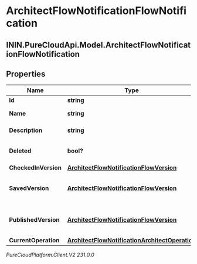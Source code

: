 # ArchitectFlowNotificationFlowNotification

## ININ.PureCloudApi.Model.ArchitectFlowNotificationFlowNotification

## Properties

|Name | Type | Description | Notes|
|------------ | ------------- | ------------- | -------------|
| **Id** | **string** | The flow ID | [optional] |
| **Name** | **string** | The flow name | [optional] |
| **Description** | **string** | The flow description | [optional] |
| **Deleted** | **bool?** | The flow deleted state | [optional] |
| **CheckedInVersion** | [**ArchitectFlowNotificationFlowVersion**](ArchitectFlowNotificationFlowVersion) |  | [optional] |
| **SavedVersion** | [**ArchitectFlowNotificationFlowVersion**](ArchitectFlowNotificationFlowVersion) | A bare-bones flow version object | [optional] |
| **PublishedVersion** | [**ArchitectFlowNotificationFlowVersion**](ArchitectFlowNotificationFlowVersion) | A bare-bones flow version object | [optional] |
| **CurrentOperation** | [**ArchitectFlowNotificationArchitectOperation**](ArchitectFlowNotificationArchitectOperation) |  | [optional] |



_PureCloudPlatform.Client.V2 231.0.0_
